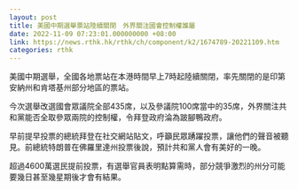 ```yaml
---
layout: post
title: 美國中期選舉票站陸續關閉　外界關注國會控制權誰屬
date: 2022-11-09 07:23:01.000000000 +08:00
link: https://news.rthk.hk/rthk/ch/component/k2/1674789-20221109.htm
categories: rthk
---
```


美國中期選舉，全國各地票站在本港時間早上7時起陸續關閉，率先關閉的是印第安納州和肯塔基州部分地區的票站。

今次選舉改選國會眾議院全部435席，以及參議院100席當中的35席，外界關注共和黨能否全取參眾兩院的控制權，令拜登政府淪為跛腳鴨政府。 

早前提早投票的總統拜登在社交網站貼文，呼籲民眾踴躍投票，讓他們的聲音被聽見。前總統特朗普在佛羅里達州投票後說，預計共和黨人會有美好的一晚。

超過4600萬選民提前投票，有選舉官員表明點算需時，部分競爭激烈的州分可能要幾日甚至幾星期後才會有結果。

